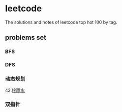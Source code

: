 # leetcode

The solutions and notes of leetcode top hot 100 by tag.

## problems set

### BFS

### DFS

### 动态规划

42.[接雨水](https://leetcode-cn.com/problems/trapping-rain-water/)

### 双指针
